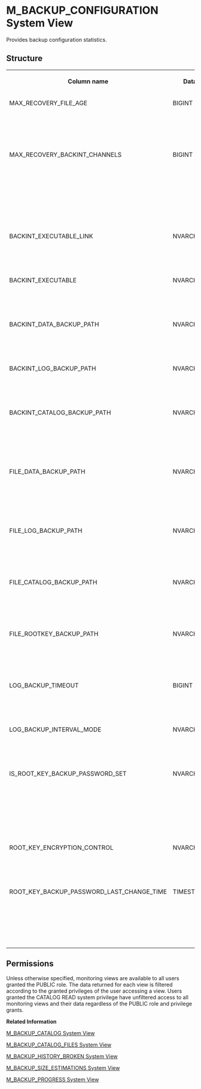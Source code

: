 <!-- loio20a8891d7519101492c2bcf835d1c119 -->

# M\_BACKUP\_CONFIGURATION System View

Provides backup configuration statistics.



<a name="loio20a8891d7519101492c2bcf835d1c119___m__b_a_c_k_u_p__c_o_n_f_i_g_u_r_a_t_i_o_n_1struct_M_BACKUP_CONFIGURATION"/>

## Structure


<table>
<tr>
<th valign="top">

Column name

</th>
<th valign="top">

Data type

</th>
<th valign="top">

Description

</th>
</tr>
<tr>
<td valign="top">

MAX\_RECOVERY\_FILE\_AGE

</td>
<td valign="top">

BIGINT

</td>
<td valign="top">

Displays the maximum recovery file age in seconds.

</td>
</tr>
<tr>
<td valign="top">

MAX\_RECOVERY\_BACKINT\_CHANNELS

</td>
<td valign="top">

BIGINT

</td>
<td valign="top">

Displays the maximum number of parallel backint channels per request during recovery.

</td>
</tr>
<tr>
<td valign="top">

BACKINT\_EXECUTABLE\_LINK

</td>
<td valign="top">

NVARCHAR\(256\)

</td>
<td valign="top">

Displays the backint executable link name.

</td>
</tr>
<tr>
<td valign="top">

BACKINT\_EXECUTABLE

</td>
<td valign="top">

NVARCHAR\(256\)

</td>
<td valign="top">

Displays the backint executable file name.

</td>
</tr>
<tr>
<td valign="top">

BACKINT\_DATA\_BACKUP\_PATH

</td>
<td valign="top">

NVARCHAR\(256\)

</td>
<td valign="top">

Displays the data backup directory for the backint.

</td>
</tr>
<tr>
<td valign="top">

BACKINT\_LOG\_BACKUP\_PATH

</td>
<td valign="top">

NVARCHAR\(256\)

</td>
<td valign="top">

Displays the log backup directory for the backint.

</td>
</tr>
<tr>
<td valign="top">

BACKINT\_CATALOG\_BACKUP\_PATH

</td>
<td valign="top">

NVARCHAR\(256\)

</td>
<td valign="top">

Displays the directory for backint-based catalog backups.

</td>
</tr>
<tr>
<td valign="top">

FILE\_DATA\_BACKUP\_PATH

</td>
<td valign="top">

NVARCHAR\(256\)

</td>
<td valign="top">

Displays the default directory for file-based data backups.

</td>
</tr>
<tr>
<td valign="top">

FILE\_LOG\_BACKUP\_PATH

</td>
<td valign="top">

NVARCHAR\(256\)

</td>
<td valign="top">

Displays the current directory for file-based log backups.

</td>
</tr>
<tr>
<td valign="top">

FILE\_CATALOG\_BACKUP\_PATH

</td>
<td valign="top">

NVARCHAR\(256\)

</td>
<td valign="top">

Displays the directory for file-based catalog backups.

</td>
</tr>
<tr>
<td valign="top">

FILE\_ROOTKEY\_BACKUP\_PATH

</td>
<td valign="top">

NVARCHAR\(256\)

</td>
<td valign="top">

Displays the directory for file-based rootkey backups.

</td>
</tr>
<tr>
<td valign="top">

LOG\_BACKUP\_TIMEOUT

</td>
<td valign="top">

BIGINT

</td>
<td valign="top">

Displays the log backup timeout in seconds.

</td>
</tr>
<tr>
<td valign="top">

LOG\_BACKUP\_INTERVAL\_MODE

</td>
<td valign="top">

NVARCHAR\(16\)

</td>
<td valign="top">

Displays the log backup interval mode.

</td>
</tr>
<tr>
<td valign="top">

IS\_ROOT\_KEY\_BACKUP\_PASSWORD\_SET

</td>
<td valign="top">

NVARCHAR\(5\)

</td>
<td valign="top">

Displays if the root key backup password is set for the specified database: TRUE/FALSE.

</td>
</tr>
<tr>
<td valign="top">

ROOT\_KEY\_ENCRYPTION\_CONTROL

</td>
<td valign="top">

NVARCHAR\(16\)

</td>
<td valign="top">

Displays where encryption is configured.

</td>
</tr>
<tr>
<td valign="top">

ROOT\_KEY\_BACKUP\_PASSWORD\_LAST\_CHANGE\_TIME

</td>
<td valign="top">

TIMESTAMP

</td>
<td valign="top">

Displays when the root key backup password was last changed.

</td>
</tr>
</table>



<a name="loio20a8891d7519101492c2bcf835d1c119__section_dmy_4l2_qbc"/>

## Permissions

Unless otherwise specified, monitoring views are available to all users granted the PUBLIC role. The data returned for each view is filtered according to the granted privileges of the user accessing a view. Users granted the CATALOG READ system privilege have unfiltered access to all monitoring views and their data regardless of the PUBLIC role and privilege grants.

**Related Information**  


[M\_BACKUP\_CATALOG System View](m-backup-catalog-system-view-20a8437.md "Provides common data for all backup catalog entries.")

[M\_BACKUP\_CATALOG\_FILES System View](m-backup-catalog-files-system-view-20a8100.md "Provides location information for all backup catalog entries.")

[M\_BACKUP\_HISTORY\_BROKEN System View](m-backup-history-broken-system-view-2726f4d.md "Provides information about broken backup history entries.")

[M\_BACKUP\_SIZE\_ESTIMATIONS System View](m-backup-size-estimations-system-view-fc77a09.md "Provides the estimated size of the next data backup.")

[M\_BACKUP\_PROGRESS System View](m-backup-progress-system-view-783108b.md "Provides the progress of the most recent backup.")

